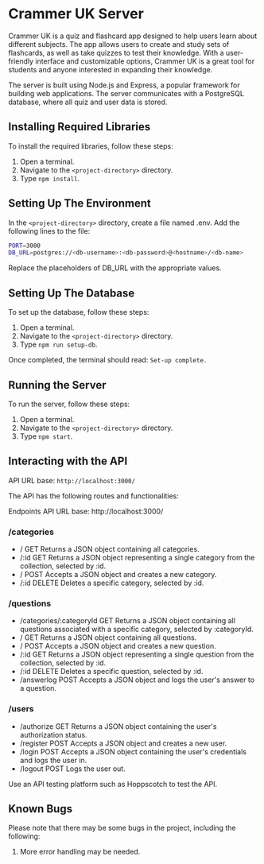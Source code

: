 # Crammer UK Server
Crammer UK is a quiz and flashcard app designed to help users learn about different subjects. The app allows users to create and study sets of flashcards, as well as take quizzes to test their knowledge. With a user-friendly interface and customizable options, Crammer UK is a great tool for students and anyone interested in expanding their knowledge.

The server is built using Node.js and Express, a popular framework for building web applications. The server communicates with a PostgreSQL database, where all quiz and user data is stored.

## Installing Required Libraries
To install the required libraries, follow these steps:

1. Open a terminal.
2. Navigate to the `<project-directory>` directory.
3. Type `npm install`.

## Setting Up The Environment
In the `<project-directory>` directory, create a file named .env.
Add the following lines to the file:
```bash
PORT=3000
DB_URL=postgres://<db-username>:<db-password>@<hostname>/<db-name>
```
Replace the placeholders of DB_URL with the appropriate values.

## Setting Up The Database
To set up the database, follow these steps:
1. Open a terminal.
2. Navigate to the `<project-directory>` directory.
3. Type `npm run setup-db`.

Once completed, the terminal should read: `Set-up complete.`

## Running the Server
To run the server, follow these steps:

1. Open a terminal.
2. Navigate to the `<project-directory>` directory.
3. Type `npm start`.

## Interacting with the API

API URL base: `http://localhost:3000/`

The API has the following routes and functionalities:

Endpoints
API URL base: http://localhost:3000/

### /categories
- / GET Returns a JSON object containing all categories.
- /:id GET Returns a JSON object representing a single category from the collection, selected by :id.
- / POST Accepts a JSON object and creates a new category.
- /:id DELETE Deletes a specific category, selected by :id.
### /questions
- /categories/:categoryId GET Returns a JSON object containing all questions associated with a specific category, selected by :categoryId.
- / GET Returns a JSON object containing all questions.
- / POST Accepts a JSON object and creates a new question.
- /:id GET Returns a JSON object representing a single question from the collection, selected by :id.
- /:id DELETE Deletes a specific question, selected by :id.
- /answerlog POST Accepts a JSON object and logs the user's answer to a question.
### /users
- /authorize GET Returns a JSON object containing the user's authorization status.
- /register POST Accepts a JSON object and creates a new user.
- /login POST Accepts a JSON object containing the user's credentials and logs the user in.
- /logout POST Logs the user out.

Use an API testing platform such as Hoppscotch to test the API.

## Known Bugs
Please note that there may be some bugs in the project, including the following:

1. More error handling may be needed.